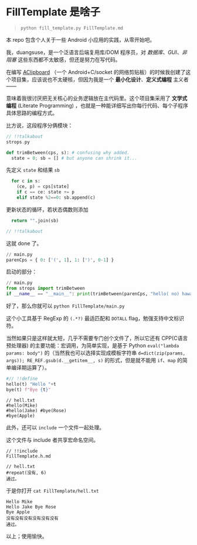 # FillTemplate 是啥子

> `python fill_template.py FillTemplate.md`

本 repo 包含个人关于一些 Android 小应用的实践，从零开始吧。

我，duangsuse，是一个泛语言后端复用库/DOM 程序员，对 _数据库、GUI、非阻塞_ 这些东西都不太敏感，但还是努力在写代码。

在编写 [AClipboard](AShareClipboard.md) （一个 Android+C/socket 的网络剪贴板）的时候我创建了这个项目集，应该说也不太硬核，但因为我是一个 __最小化设计__、__定义式编程__ 主义者——

意味着我很讨厌把无关核心的业务逻辑放在主代码里。这个项目集采用了 __文学式编程__ (Literate Programming) ，也就是一种能详细写出你每行代码、每个子程序具体思路的编程方式。

比方说，这段程序分俩模块：

```c
// !!talkabout
strops.py
```

```python
def trimBetween(cps, s): # confusing why added.
  state = 0; sb = [] # but anyone can shrink it...
```

先定义 `state` 和结果 `sb`

```python
  for c in s:
    (ce, p) = cps[state]
    if c == ce: state += p
    elif state %2==0: sb.append(c)
```

更新状态的循环，若状态偶数则添加

```python
  return "".join(sb)
```

```c
// !!talkabout
```

这就 done 了。

```python
// main.py
parenCps = { 0: ['(', 1], 1: [')', 0-1] }
```

启动的部分：

```python
// main.py
from strops import trimBetween
if __name__ == "__main__": print(trimBetween(parenCps, "hello( no) hawaii"))
```

好了，那么你就可以 `python FillTemplate/main.py`

这个小工具基于 RegExp 的 `(.*?)` 最适匹配和 `DOTALL` flag，勉强支持中文标识符。

当然如果只是这样就太短，几乎不需要专门创个文件了，所以它还有 CPP(C语言预处理器) 的主要功能：宏调用，为简单实现，是基于 Python `eval("lambda params: body")` 的（当然我也可以选择实现成模板字符串 `d=dict(zip(params, args)); RE_REF.gsub(d.__getitem__, s)` 的形式，但是就不能用 `if`、`map` 的简单编译期运算了）。

```python
#// !!define
hello(t) "Hello "+t
bye(t) f"Bye {t}"
```

```plain
// hell.txt
#hello(Mike)
#hello(Jake) #bye(Rose)
#bye(Apple)
```

此外，还可以 `include` 一个文件一起处理。

这个文件与 include 者共享宏命名空间。

```plain
// !!include
FillTemplate.h.md
```

```plain
// hell.txt
#repeat(没有, 6)
通过。
```

于是你打开 `cat FillTemplate/hell.txt`

```plain
Hello Mike
Hello Jake Bye Rose
Bye Apple
没有没有没有没有没有没有
通过。
```

以上；使用愉快。
